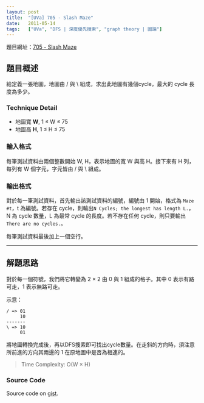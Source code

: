 ```yaml
---
layout: post
title:  "[UVa] 705 - Slash Maze"
date:   2011-05-14
tags:   ["UVa", "DFS | 深度優先搜索", "graph theory | 圖論"]
---
```


題目網址：[705 - Slash Maze](http://uva.onlinejudge.org/index.php?option=com_onlinejudge&Itemid=8&category=9&page=show_problem&problem=646)

## 題目概述

給定義一張地圖，地圖由 / 與 \\ 組成，求出此地圖有幾個cycle，最大的 cycle 長度為多少。

### Technique Detail

- 地圖寬 **W**, 1 ≤ W ≤ 75
- 地圖高 **H**, 1 ≤ H ≤ 75

### 輸入格式

每筆測試資料由兩個整數開始 W, H，表示地圖的寬 W 與高 H。接下來有 H 列，每列有 W 個字元，字元皆由 / 與 \\ 組成。

### 輸出格式

對於每一筆測試資料，首先輸出該測試資料的編號，編號由 1 開始，格式為 `Maze #t`，t 為編號。若存在 cycle，則輸出`N Cycles; the longest has length L.`，N 為 cycle 數量，L 為最常 cycle 的長度。若不存在任何 cycle，則只要輸出 `There are no cycles.`。

每筆測試資料最後加上一個空行。

---

## 解題思路

對於每一個符號，我們將它轉變為 2 × 2 由 0 與 1 組成的格子。其中 0 表示有路可走，1 表示無路可走。

示意：

	/ => 01
	     10
	-------
	\ => 10
	     01

將地圖轉換完成後，再以DFS搜索即可找出cycle數量。在走斜的方向時，須注意所前進的方向其兩邊的 1 在原地圖中是否為相連的。

> Time Complexity: O(W × H)

### Source Code

<script src="https://gist.github.com/KuoE0/1619732.js"></script>

Source code on [gist](https://gist.github.com/KuoE0/1619732).
